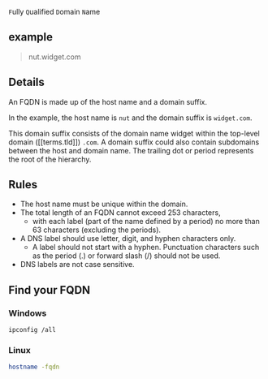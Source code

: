 

`F`ully `Q`ualified `D`omain `N`ame

## example

> nut.widget.com

## Details

An FQDN is made up of the host name and a domain suffix. 

In the example, the host name is `nut` and the domain suffix is `widget.com`. 

This domain suffix consists of the domain name widget within the top-level domain ([[terms.tld]]) `.com`.
A domain suffix could also contain subdomains between the host and domain name. 
The trailing dot or period represents the root of the hierarchy.

## Rules

- The host name must be unique within the domain.
- The total length of an FQDN cannot exceed 253 characters, 
    - with each label (part of the name defined by a period) no more than 63 characters (excluding the periods).
- A DNS label should use letter, digit, and hyphen characters only. 
    - A label should not start with a hyphen. Punctuation characters such as the period (.) or forward slash (/) should not be used.
- DNS labels are not case sensitive.

## Find your FQDN

### Windows

```shell
ipconfig /all
```

### Linux

```bash
hostname -fqdn
```
